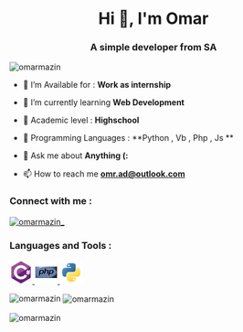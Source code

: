 <h1 align="center">Hi 👋, I'm Omar</h1>
<h3 align="center">A simple developer from SA</h3>

<p align="left"> <img src="https://komarev.com/ghpvc/?username=omarmazin&label=Profile%20views&color=0e75b6&style=flat" alt="omarmazin" /> </p>

- 🔭 I’m Available for  : **Work as internship**

- 🌱 I’m currently learning **Web Development**

- 👯 Academic level : **Highschool**

- 🤝 Programming Languages : **Python , Vb , Php , Js **

- 💬 Ask me about **Anything (:**

- 📫 How to reach me **omr.ad@outlook.com**

<h3 align="left">Connect with me :</h3>
<p align="left">
<a href="https://instagram.com/omarmazin_" target="blank"><img align="center" src="https://raw.githubusercontent.com/rahuldkjain/github-profile-readme-generator/master/src/images/icons/Social/instagram.svg" alt="omarmazin_" height="30" width="40" /></a>
</p>

<h3 align="left">Languages and Tools :</h3>
<p align="left"> <a href="https://www.w3schools.com/cs/" target="_blank"> <img src="https://raw.githubusercontent.com/devicons/devicon/master/icons/csharp/csharp-original.svg" alt="csharp" width="40" height="40"/> </a> <a href="https://www.php.net" target="_blank"> <img src="https://raw.githubusercontent.com/devicons/devicon/master/icons/php/php-original.svg" alt="php" width="40" height="40"/> </a> <a href="https://www.python.org" target="_blank"> <img src="https://raw.githubusercontent.com/devicons/devicon/master/icons/python/python-original.svg" alt="python" width="40" height="40"/> </a> </p>

<p><img align="left" src="https://github-readme-stats.vercel.app/api/top-langs?username=omarmazin&show_icons=true&locale=en&layout=compact" alt="omarmazin" /></p>

<p>&nbsp;<img align="center" src="https://github-readme-stats.vercel.app/api?username=omarmazin&show_icons=true&locale=en" alt="omarmazin" /></p>

<p><img align="center" src="https://github-readme-streak-stats.herokuapp.com/?user=omarmazin&" alt="omarmazin" /></p>
